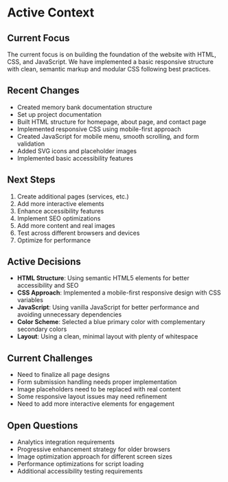 # Active Context

## Current Focus
The current focus is on building the foundation of the website with HTML, CSS, and JavaScript. We have implemented a basic responsive structure with clean, semantic markup and modular CSS following best practices.

## Recent Changes
- Created memory bank documentation structure
- Set up project documentation
- Built HTML structure for homepage, about page, and contact page
- Implemented responsive CSS using mobile-first approach
- Created JavaScript for mobile menu, smooth scrolling, and form validation
- Added SVG icons and placeholder images
- Implemented basic accessibility features

## Next Steps
1. Create additional pages (services, etc.)
2. Add more interactive elements
3. Enhance accessibility features
4. Implement SEO optimizations
5. Add more content and real images
6. Test across different browsers and devices
7. Optimize for performance

## Active Decisions
- **HTML Structure**: Using semantic HTML5 elements for better accessibility and SEO
- **CSS Approach**: Implemented a mobile-first responsive design with CSS variables
- **JavaScript**: Using vanilla JavaScript for better performance and avoiding unnecessary dependencies
- **Color Scheme**: Selected a blue primary color with complementary secondary colors
- **Layout**: Using a clean, minimal layout with plenty of whitespace

## Current Challenges
- Need to finalize all page designs
- Form submission handling needs proper implementation
- Image placeholders need to be replaced with real content
- Some responsive layout issues may need refinement
- Need to add more interactive elements for engagement

## Open Questions
- Analytics integration requirements
- Progressive enhancement strategy for older browsers
- Image optimization approach for different screen sizes
- Performance optimizations for script loading
- Additional accessibility testing requirements 